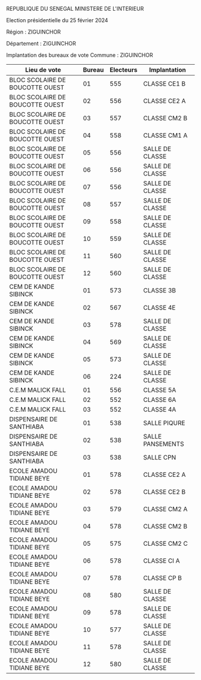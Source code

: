 REPUBLIQUE DU SENEGAL MINISTERE DE L'INTERIEUR

Election présidentielle du 25 février 2024

Région : ZIGUINCHOR

Département : ZIGUINCHOR

Implantation des bureaux de vote Commune : ZIGUINCHOR

| Lieu de vote | Bureau | Electeurs | Implantation |
| - | - | - | - |
| BLOC SCOLAIRE DE BOUCOTTE OUEST | 01 | 555 | CLASSE CE1 B |
| BLOC SCOLAIRE DE BOUCOTTE OUEST | 02 | 556 | CLASSE CE2 A |
| BLOC SCOLAIRE DE BOUCOTTE OUEST | 03 | 557 | CLASSE CM2 B |
| BLOC SCOLAIRE DE BOUCOTTE OUEST | 04 | 558 | CLASSE CM1 A |
| BLOC SCOLAIRE DE BOUCOTTE OUEST | 05 | 556 | SALLE DE CLASSE |
| BLOC SCOLAIRE DE BOUCOTTE OUEST | 06 | 556 | SALLE DE CLASSE |
| BLOC SCOLAIRE DE BOUCOTTE OUEST | 07 | 556 | SALLE DE CLASSE |
| BLOC SCOLAIRE DE BOUCOTTE OUEST | 08 | 557 | SALLE DE CLASSE |
| BLOC SCOLAIRE DE BOUCOTTE OUEST | 09 | 558 | SALLE DE CLASSE |
| BLOC SCOLAIRE DE BOUCOTTE OUEST | 10 | 559 | SALLE DE CLASSE |
| BLOC SCOLAIRE DE BOUCOTTE OUEST | 11 | 560 | SALLE DE CLASSE |
| BLOC SCOLAIRE DE BOUCOTTE OUEST | 12 | 560 | SALLE DE CLASSE |
| CEM DE KANDE SIBINCK | 01 | 573 | CLASSE 3B |
| CEM DE KANDE SIBINCK | 02 | 567 | CLASSE 4E |
| CEM DE KANDE SIBINCK | 03 | 578 | SALLE DE CLASSE |
| CEM DE KANDE SIBINCK | 04 | 569 | SALLE DE CLASSE |
| CEM DE KANDE SIBINCK | 05 | 573 | SALLE DE CLASSE |
| CEM DE KANDE SIBINCK | 06 | 224 | SALLE DE CLASSE |
| C.E.M MALICK FALL | 01 | 556 | CLASSE 5A |
| C.E.M MALICK FALL | 02 | 552 | CLASSE 6A |
| C.E.M MALICK FALL | 03 | 552 | CLASSE 4A |
| DISPENSAIRE DE SANTHIABA | 01 | 538 | SALLE PIQURE |
| DISPENSAIRE DE SANTHIABA | 02 | 538 | SALLE PANSEMENTS |
| DISPENSAIRE DE SANTHIABA | 03 | 538 | SALLE CPN |
| ECOLE AMADOU TIDIANE BEYE | 01 | 578 | CLASSE CE2 A |
| ECOLE AMADOU TIDIANE BEYE | 02 | 578 | CLASSE CE2 B |
| ECOLE AMADOU TIDIANE BEYE | 03 | 579 | CLASSE CM2 A |
| ECOLE AMADOU TIDIANE BEYE | 04 | 578 | CLASSE CM2 B |
| ECOLE AMADOU TIDIANE BEYE | 05 | 575 | CLASSE CM2 C |
| ECOLE AMADOU TIDIANE BEYE | 06 | 578 | CLASSE CI A |
| ECOLE AMADOU TIDIANE BEYE | 07 | 578 | CLASSE CP B |
| ECOLE AMADOU TIDIANE BEYE | 08 | 580 | SALLE DE CLASSE |
| ECOLE AMADOU TIDIANE BEYE | 09 | 578 | SALLE DE CLASSE |
| ECOLE AMADOU TIDIANE BEYE | 10 | 577 | SALLE DE CLASSE |
| ECOLE AMADOU TIDIANE BEYE | 11 | 578 | SALLE DE CLASSE |
| ECOLE AMADOU TIDIANE BEYE | 12 | 580 | SALLE DE CLASSE |

<!-- PageNumber="6/11" -->
